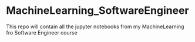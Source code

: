 # MachineLearning_SoftwareEngineer
This repo will contain all the jupyter notebooks from my MachineLearning fro Software Engineer course
